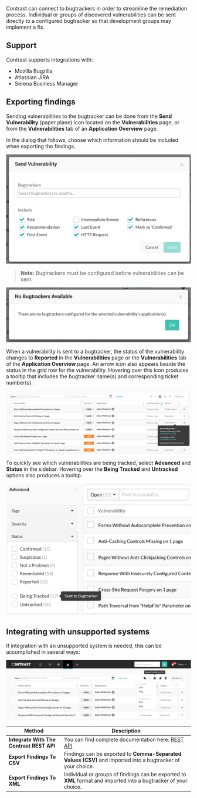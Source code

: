 <!--
title: "Bugtrackers"
description: "Overview of Using Bugtrackers with Contrast"
tags: "Admin organization settings integrations bugtracker overview"
-->

Contrast can connect to bugtrackers in order to streamline the remediation process. Individual or groups of discovered vulnerabilities can be sent directly to a configured bugtracker so that development groups may implement a fix.

## Support

Contrast supports integrations with:

* Mozilla Bugzilla
* Atlassian JIRA
* Serena Business Manager

## Exporting findings

Sending vulnerabilities to the bugtracker can be done from the **Send Vulnerability** (paper plane) icon located on the **Vulnerabilities** page, or from the **Vulnerabilities** tab of an **Application Overview** page. 

In the dialog that follows, choose which information should be included when exporting the findings.

<a href="assets/images/KB3-f04_1.png" rel="lightbox" title="Bugtracker Export Options"><img class="thumbnail" src="assets/images/KB3-f04_1.png"/></a>

>**Note:** Bugtrackers must be configured before vulnerabilities can be sent.

<a href="assets/images/NoBugTracker.png" rel="lightbox" title="No Bugtrackers Available"><img class="thumbnail" src="assets/images/NoBugTracker.png"/></a>

When a vulnerability is sent to a bugtracker, the status of the vulnerability changes to **Reported** in the **Vulnerabilities** page or the **Vulnerabilities** tab of the **Application Overview** page. An arrow icon also appears beside the status in the grid row for the vulnerability. Hovering over this icon produces a tooltip that includes the bugtracker name(s) and corresponding ticket number(s). 

<a href="assets/images/Integrations-sent-to-bugtracker.png" rel="lightbox" title="Vulnerabilities sent to bugtracker"><img class="thumbnail" src="assets/images/Integrations-sent-to-bugtracker.png"/></a>

To quickly see which vulnerabilities are being tracked, select **Advanced** and **Status** in the sidebar. Hovering over the **Being Tracked** and **Untracked** options also produces a tooltip.

<a href="assets/images/Integrations-bugtracker-advanced-filter.png" rel="lightbox" title="Advanced filter"><img class="thumbnail" src="assets/images/Integrations-bugtracker-advanced-filter.png"/></a>

## Integrating with unsupported systems

If integration with an unsupported system is needed, this can be accomplished in several ways:

<a href="assets/images/KB3-f04_2.png" rel="lightbox" title="Export Format"><img class="thumbnail" src="assets/images/KB3-f04_2.png"/></a>

Method | Description
------ | -----------
**Integrate With The Contrast REST API** | You can find complete documentation here: [REST API](tools_api.html#api-about)
**Export Findings To CSV** | Findings can be exported to **Comma-Separated Values (CSV)** and imported into a bugtracker of your choice.
**Export Findings To XML** | Individual or groups of findings can be exported to **XML** format and imported into a bugtracker of your choice.

